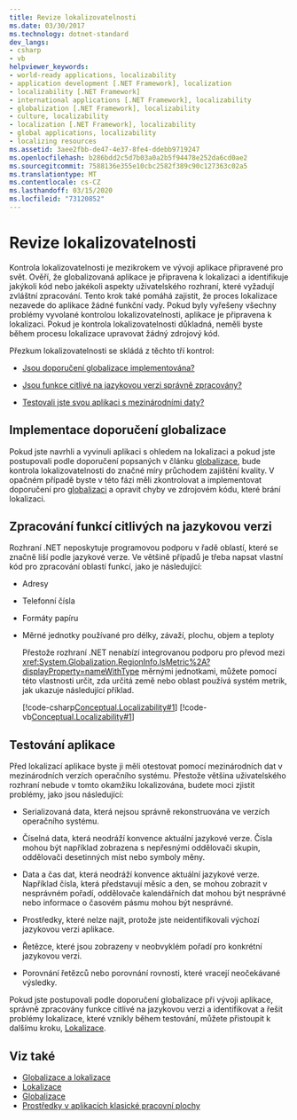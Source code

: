 ```yaml
---
title: Revize lokalizovatelnosti
ms.date: 03/30/2017
ms.technology: dotnet-standard
dev_langs:
- csharp
- vb
helpviewer_keywords:
- world-ready applications, localizability
- application development [.NET Framework], localization
- localizability [.NET Framework]
- international applications [.NET Framework], localizability
- globalization [.NET Framework], localizability
- culture, localizability
- localization [.NET Framework], localizability
- global applications, localizability
- localizing resources
ms.assetid: 3aee2fbb-de47-4e37-8fe4-ddebb9719247
ms.openlocfilehash: b286bdd2c5d7b03a0a2b5f94478e252da6cd0ae2
ms.sourcegitcommit: 7588136e355e10cbc2582f389c90c127363c02a5
ms.translationtype: MT
ms.contentlocale: cs-CZ
ms.lasthandoff: 03/15/2020
ms.locfileid: "73120852"
---
```

# <a name="localizability-review"></a>Revize lokalizovatelnosti

Kontrola lokalizovatelnosti je mezikrokem ve vývoji aplikace připravené pro svět. Ověří, že globalizovaná aplikace je připravena k lokalizaci a identifikuje jakýkoli kód nebo jakékoli aspekty uživatelského rozhraní, které vyžadují zvláštní zpracování. Tento krok také pomáhá zajistit, že proces lokalizace nezavede do aplikace žádné funkční vady. Pokud byly vyřešeny všechny problémy vyvolané kontrolou lokalizovatelnosti, aplikace je připravena k lokalizaci. Pokud je kontrola lokalizovatelnosti důkladná, neměli byste během procesu lokalizace upravovat žádný zdrojový kód.

Přezkum lokalizovatelnosti se skládá z těchto tří kontrol:

- [Jsou doporučení globalizace implementována?](#global)

- [Jsou funkce citlivé na jazykovou verzi správně zpracovány?](#culture)

- [Testovali jste svou aplikaci s mezinárodními daty?](#test)

<a name="global"></a>
## <a name="implement-globalization-recommendations"></a>Implementace doporučení globalizace

Pokud jste navrhli a vyvinuli aplikaci s ohledem na lokalizaci a pokud jste postupovali podle doporučení popsaných v článku [globalizace,](../../../docs/standard/globalization-localization/globalization.md) bude kontrola lokalizovatelnosti do značné míry průchodem zajištění kvality. V opačném případě byste v této fázi měli zkontrolovat a implementovat doporučení pro [globalizaci](../../../docs/standard/globalization-localization/globalization.md) a opravit chyby ve zdrojovém kódu, které brání lokalizaci.

<a name="culture"></a>
## <a name="handle-culture-sensitive-features"></a>Zpracování funkcí citlivých na jazykovou verzi

Rozhraní .NET neposkytuje programovou podporu v řadě oblastí, které se značně liší podle jazykové verze. Ve většině případů je třeba napsat vlastní kód pro zpracování oblastí funkcí, jako je následující:

- Adresy

- Telefonní čísla

- Formáty papíru

- Měrné jednotky používané pro délky, závaží, plochu, objem a teploty

   Přestože rozhraní .NET nenabízí integrovanou podporu pro převod mezi <xref:System.Globalization.RegionInfo.IsMetric%2A?displayProperty=nameWithType> měrnými jednotkami, můžete pomocí této vlastnosti určit, zda určitá země nebo oblast používá systém metrik, jak ukazuje následující příklad.

   [!code-csharp[Conceptual.Localizability#1](../../../samples/snippets/csharp/VS_Snippets_CLR/conceptual.localizability/cs/ismetric1.cs#1)]
   [!code-vb[Conceptual.Localizability#1](../../../samples/snippets/visualbasic/VS_Snippets_CLR/conceptual.localizability/vb/ismetric1.vb#1)]

<a name="test"></a>
## <a name="test-your-application"></a>Testování aplikace

Před lokalizací aplikace byste ji měli otestovat pomocí mezinárodních dat v mezinárodních verzích operačního systému. Přestože většina uživatelského rozhraní nebude v tomto okamžiku lokalizována, budete moci zjistit problémy, jako jsou následující:

- Serializovaná data, která nejsou správně rekonstruována ve verzích operačního systému.

- Číselná data, která neodráží konvence aktuální jazykové verze. Čísla mohou být například zobrazena s nepřesnými oddělovači skupin, oddělovači desetinných míst nebo symboly měny.

- Data a čas dat, která neodráží konvence aktuální jazykové verze. Například čísla, která představují měsíc a den, se mohou zobrazit v nesprávném pořadí, oddělovače kalendářních dat mohou být nesprávné nebo informace o časovém pásmu mohou být nesprávné.

- Prostředky, které nelze najít, protože jste neidentifikovali výchozí jazykovou verzi aplikace.

- Řetězce, které jsou zobrazeny v neobvyklém pořadí pro konkrétní jazykovou verzi.

- Porovnání řetězců nebo porovnání rovnosti, které vracejí neočekávané výsledky.

Pokud jste postupovali podle doporučení globalizace při vývoji aplikace, správně zpracovány funkce citlivé na jazykovou verzi a identifikovat a řešit problémy lokalizace, které vznikly během testování, můžete přistoupit k dalšímu kroku, [Lokalizace](../../../docs/standard/globalization-localization/localization.md).

## <a name="see-also"></a>Viz také

- [Globalizace a lokalizace](../../../docs/standard/globalization-localization/index.md)
- [Lokalizace](../../../docs/standard/globalization-localization/localization.md)
- [Globalizace](../../../docs/standard/globalization-localization/globalization.md)
- [Prostředky v aplikacích klasické pracovní plochy](../../../docs/framework/resources/index.md)
